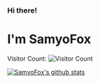 ### Hi there!
# I'm SamyoFox
Visitor Count:
![Visitor Count](https://profile-counter.glitch.me/%7BSamyoFox%7D/count.svg)

[![SamyoFox's github stats](https://github-readme-stats.vercel.app/api?username=SamyoFox&count_private=true&show_icons=true&theme=tokyonight&hide_title=true)](https://github-readme-stats.vercel.app/api?username=SamyoFox&count_private=true&show_icons=true&theme=tokyonight&hide_title=true)
